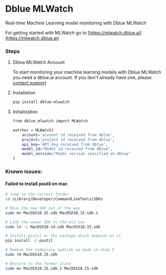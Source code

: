 # Dblue MLWatch

Real-time Machine Learning model monitoring with Dblue MLWatch

Fot getting started with MLWatch go to [https://mlwatch.dblue.ai](https://mlwatch.dblue.ai)

### Steps
1. Dblue MLWatch Account

	To start monitoring your machine learning models with Dblue MLWatch you need a dblue.ai account.
	If you don't already have one, please [contact support](mailto:support@dblue.ai?Subject=Need%20a%20MLWatch%20Account)

2. Installation

	```bash
	pip install dblue-mlwatch
	```

3. Initialization

	```bash
    from dblue_mlwatch import MLWatch
    
    watcher = MLWatch(
        account='account id received from dblue',
        project='project id received from dblue',
        api_key='API Key received from dblue',
        model_id="Model id received from dblue",
        model_version="Model version specified on dblue"
    )
	
	```

### Known issues:

#### Failed to install psutil on mac

```bash
# Jump to the correct folder
cd /Library/Developer/CommandLineTools/SDKs

# Move the new SDK out of the way
sudo mv MacOSX10.15.sdk MacOSX10.15.sdk.1

# Link the newer SDK to the old one
sudo ln -s MacOSX10.14.sdk MacOSX10.15.sdk

# Install psutil or the package which depends on it
pip install -U psutil

# Remove the temporary symlink we made in step 3
sudo rm MacOSX10.15.sdk

# Restore to the former state
sudo mv MacOSX10.15.sdk.1 MacOSX10.15.sdk
```
